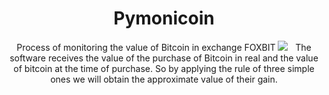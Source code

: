 <h1 align="center">Pymonicoin</h1>

<p align="center">
    Process of monitoring the value of Bitcoin in exchange FOXBIT
    <img src="https://github.com/WalderlanSena/pymonicoin/blob/master/pymonicoin.png">
    The software receives the value of the purchase of Bitcoin in real and the value of bitcoin at the time of purchase. So by applying the rule of three simple ones we will obtain the approximate value of their gain.
</p>
